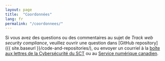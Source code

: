 ```yaml
---
layout: page
title:  "Coordonnées"
lang: fr
permalink: "/coordonnees/"
---
```


Si vous avez des questions ou des commentaires au sujet de *Track web security compliance*, veuillez ouvrir une question dans [GitHub repository]({{ site.baseurl }}/code-and-repositories/), ou envoyer un courriel à la [boîte aux lettres de la Cybersécurité du SCT](mailto:zzTBSCybers@tbs-sct.gc.ca) ou au [Service numérique canadien](mailto:cds-snc@tbs-sct.gc.ca).  
